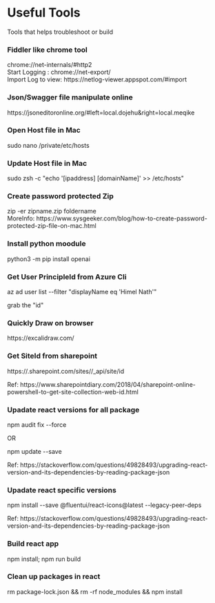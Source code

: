 # Useful Tools
Tools that helps troubleshoot or build

<h3>Fiddler like chrome tool</h3>
chrome://net-internals/#http2 </br>
Start Logging : chrome://net-export/ </br>
Import Log to view: https://netlog-viewer.appspot.com/#import </br>


<h3>Json/Swagger file manipulate online</h3>
https://jsoneditoronline.org/#left=local.dojehu&right=local.meqike

<h3> Open Host file in Mac </h3>
sudo nano /private/etc/hosts

<h3> Update Host file in Mac </h3>
sudo zsh -c "echo '[ipaddress] [domainName]' >> /etc/hosts"

<h3>Create password protected Zip</h3>
zip -er zipname.zip foldername </br>
MoreInfo: https://www.sysgeeker.com/blog/how-to-create-password-protected-zip-file-on-mac.html </br>

<h3>Install python moodule</h3>
python3 -m pip install openai <br/>

<h3>Get User PrincipleId from Azure Cli</h3>
<p> az ad user list --filter "displayName eq 'Himel Nath'"</p>
<p>grab the "id"</p>

<h3>Quickly Draw on browser</h3>
<p>https://excalidraw.com/ </p>

<h3>Get SiteId from sharepoint</h3>
<p> https://<tenant>.sharepoint.com/sites/<site-url>/_api/site/id</p>
<p>Ref: https://www.sharepointdiary.com/2018/04/sharepoint-online-powershell-to-get-site-collection-web-id.html </p>

<h3>Upadate react versions for all package</h3>
<p> npm audit fix --force</p>
<p> OR </p>
<p> npm update --save</p>
<p>Ref: https://stackoverflow.com/questions/49828493/upgrading-react-version-and-its-dependencies-by-reading-package-json </p>

<h3>Upadate react specific versions</h3>
<p> npm install --save @fluentui/react-icons@latest --legacy-peer-deps</p>
<p>Ref: https://stackoverflow.com/questions/49828493/upgrading-react-version-and-its-dependencies-by-reading-package-json </p>

<h3>Build react app</h3>
<p> npm install; npm run build</p>

<h3>Clean up packages in react</h3>
<p> rm package-lock.json && rm -rf node_modules && npm install</p>


